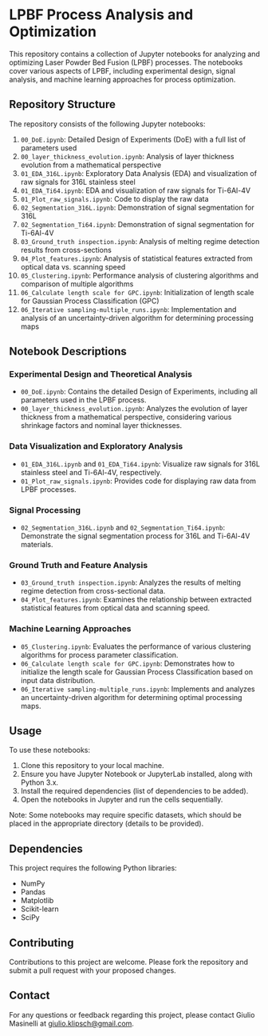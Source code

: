 # LPBF Process Analysis and Optimization

This repository contains a collection of Jupyter notebooks for analyzing and optimizing Laser Powder Bed Fusion (LPBF) processes. The notebooks cover various aspects of LPBF, including experimental design, signal analysis, and machine learning approaches for process optimization.

## Repository Structure

The repository consists of the following Jupyter notebooks:

1. `00_DoE.ipynb`: Detailed Design of Experiments (DoE) with a full list of parameters used
2. `00_layer_thickness_evolution.ipynb`: Analysis of layer thickness evolution from a mathematical perspective
3. `01_EDA_316L.ipynb`: Exploratory Data Analysis (EDA) and visualization of raw signals for 316L stainless steel
4. `01_EDA_Ti64.ipynb`: EDA and visualization of raw signals for Ti-6Al-4V
5. `01_Plot_raw_signals.ipynb`: Code to display the raw data
6. `02_Segmentation_316L.ipynb`: Demonstration of signal segmentation for 316L
7. `02_Segmentation_Ti64.ipynb`: Demonstration of signal segmentation for Ti-6Al-4V
8. `03_Ground_truth inspection.ipynb`: Analysis of melting regime detection results from cross-sections
9. `04_Plot_features.ipynb`: Analysis of statistical features extracted from optical data vs. scanning speed
10. `05_Clustering.ipynb`: Performance analysis of clustering algorithms and comparison of multiple algorithms
11. `06_Calculate length scale for GPC.ipynb`: Initialization of length scale for Gaussian Process Classification (GPC)
12. `06_Iterative sampling-multiple_runs.ipynb`: Implementation and analysis of an uncertainty-driven algorithm for determining processing maps

## Notebook Descriptions

### Experimental Design and Theoretical Analysis
- `00_DoE.ipynb`: Contains the detailed Design of Experiments, including all parameters used in the LPBF process.
- `00_layer_thickness_evolution.ipynb`: Analyzes the evolution of layer thickness from a mathematical perspective, considering various shrinkage factors and nominal layer thicknesses.

### Data Visualization and Exploratory Analysis
- `01_EDA_316L.ipynb` and `01_EDA_Ti64.ipynb`: Visualize raw signals for 316L stainless steel and Ti-6Al-4V, respectively.
- `01_Plot_raw_signals.ipynb`: Provides code for displaying raw data from LPBF processes.

### Signal Processing
- `02_Segmentation_316L.ipynb` and `02_Segmentation_Ti64.ipynb`: Demonstrate the signal segmentation process for 316L and Ti-6Al-4V materials.

### Ground Truth and Feature Analysis
- `03_Ground_truth inspection.ipynb`: Analyzes the results of melting regime detection from cross-sectional data.
- `04_Plot_features.ipynb`: Examines the relationship between extracted statistical features from optical data and scanning speed.

### Machine Learning Approaches
- `05_Clustering.ipynb`: Evaluates the performance of various clustering algorithms for process parameter classification.
- `06_Calculate length scale for GPC.ipynb`: Demonstrates how to initialize the length scale for Gaussian Process Classification based on input data distribution.
- `06_Iterative sampling-multiple_runs.ipynb`: Implements and analyzes an uncertainty-driven algorithm for determining optimal processing maps.

## Usage

To use these notebooks:

1. Clone this repository to your local machine.
2. Ensure you have Jupyter Notebook or JupyterLab installed, along with Python 3.x.
3. Install the required dependencies (list of dependencies to be added).
4. Open the notebooks in Jupyter and run the cells sequentially.

Note: Some notebooks may require specific datasets, which should be placed in the appropriate directory (details to be provided).

## Dependencies

This project requires the following Python libraries:
- NumPy
- Pandas
- Matplotlib
- Scikit-learn
- SciPy

## Contributing

Contributions to this project are welcome. Please fork the repository and submit a pull request with your proposed changes.


## Contact

For any questions or feedback regarding this project, please contact Giulio Masinelli at giulio.klipsch@gmail.com.
